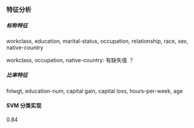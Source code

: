 ### 特征分析

##### 标称特征

workclass, education, marital-status, occupation, relationship, race, sex, native-country

workclass, occupation, native-country: 有缺失值 ？

##### 比率特征

fnlwgt, education-num, capital gain, capital loss, hours-per-week, age

#### SVM 分类实现

0.84

